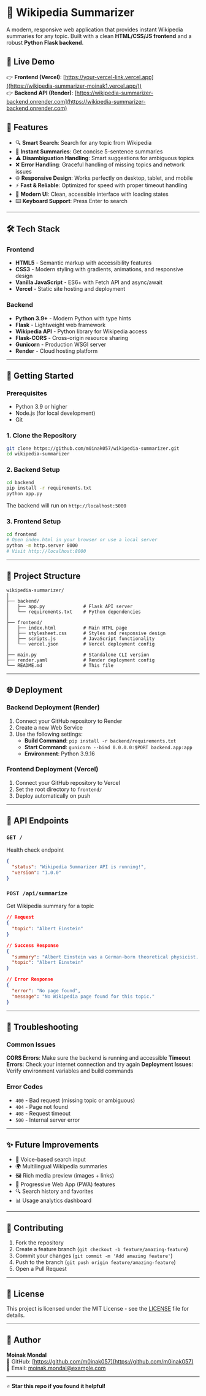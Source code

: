 # 📄 Wikipedia Summarizer

A modern, responsive web application that provides instant Wikipedia summaries for any topic. Built with a clean **HTML/CSS/JS frontend** and a robust **Python Flask backend**.

## 🔗 Live Demo

👉 **Frontend (Vercel)**: [https://your-vercel-link.vercel.app]((https://wikipedia-summarizer-moinak1.vercel.app/))  
👉 **Backend API (Render)**: [https://wikipedia-summarizer-backend.onrender.com](https://wikipedia-summarizer-backend.onrender.com)

## 🧠 Features

* 🔍 **Smart Search**: Search for any topic from Wikipedia
* 📄 **Instant Summaries**: Get concise 5-sentence summaries
* ⚠️ **Disambiguation Handling**: Smart suggestions for ambiguous topics
* ❌ **Error Handling**: Graceful handling of missing topics and network issues
* 🌐 **Responsive Design**: Works perfectly on desktop, tablet, and mobile
* ⚡ **Fast & Reliable**: Optimized for speed with proper timeout handling
* 🎨 **Modern UI**: Clean, accessible interface with loading states
* ⌨️ **Keyboard Support**: Press Enter to search

---

## 🛠️ Tech Stack

### Frontend
* **HTML5** - Semantic markup with accessibility features
* **CSS3** - Modern styling with gradients, animations, and responsive design
* **Vanilla JavaScript** - ES6+ with Fetch API and async/await
* **Vercel** - Static site hosting and deployment

### Backend
* **Python 3.9+** - Modern Python with type hints
* **Flask** - Lightweight web framework
* **Wikipedia API** - Python library for Wikipedia access
* **Flask-CORS** - Cross-origin resource sharing
* **Gunicorn** - Production WSGI server
* **Render** - Cloud hosting platform

---

## 🚀 Getting Started

### Prerequisites
* Python 3.9 or higher
* Node.js (for local development)
* Git

### 1. Clone the Repository
```bash
git clone https://github.com/m0inak057/wikipedia-summarizer.git
cd wikipedia-summarizer
```

### 2. Backend Setup
```bash
cd backend
pip install -r requirements.txt
python app.py
```
The backend will run on `http://localhost:5000`

### 3. Frontend Setup
```bash
cd frontend
# Open index.html in your browser or use a local server
python -m http.server 8000
# Visit http://localhost:8000
```

---

## 📁 Project Structure

```
wikipedia-summarizer/
│
├── backend/
│   ├── app.py              # Flask API server
│   └── requirements.txt    # Python dependencies
│
├── frontend/
│   ├── index.html          # Main HTML page
│   ├── stylesheet.css      # Styles and responsive design
│   ├── scripts.js          # JavaScript functionality
│   └── vercel.json         # Vercel deployment config
│
├── main.py                 # Standalone CLI version
├── render.yaml             # Render deployment config
└── README.md               # This file
```

---

## 🌐 Deployment

### Backend Deployment (Render)
1. Connect your GitHub repository to Render
2. Create a new Web Service
3. Use the following settings:
   - **Build Command**: `pip install -r backend/requirements.txt`
   - **Start Command**: `gunicorn --bind 0.0.0.0:$PORT backend.app:app`
   - **Environment**: Python 3.9.16

### Frontend Deployment (Vercel)
1. Connect your GitHub repository to Vercel
2. Set the root directory to `frontend/`
3. Deploy automatically on push

---

## 🔧 API Endpoints

### `GET /`
Health check endpoint
```json
{
  "status": "Wikipedia Summarizer API is running!",
  "version": "1.0.0"
}
```

### `POST /api/summarize`
Get Wikipedia summary for a topic
```json
// Request
{
  "topic": "Albert Einstein"
}

// Success Response
{
  "summary": "Albert Einstein was a German-born theoretical physicist...",
  "topic": "Albert Einstein"
}

// Error Response
{
  "error": "No page found",
  "message": "No Wikipedia page found for this topic."
}
```

---

## 🐛 Troubleshooting

### Common Issues

**CORS Errors**: Make sure the backend is running and accessible
**Timeout Errors**: Check your internet connection and try again
**Deployment Issues**: Verify environment variables and build commands

### Error Codes
* `400` - Bad request (missing topic or ambiguous)
* `404` - Page not found
* `408` - Request timeout
* `500` - Internal server error

---

## ✨ Future Improvements

* 🎤 Voice-based search input
* 🌍 Multilingual Wikipedia summaries
* 🖼️ Rich media preview (images + links)
* 📱 Progressive Web App (PWA) features
* 🔍 Search history and favorites
* 📊 Usage analytics dashboard

---

## 🤝 Contributing

1. Fork the repository
2. Create a feature branch (`git checkout -b feature/amazing-feature`)
3. Commit your changes (`git commit -m 'Add amazing feature'`)
4. Push to the branch (`git push origin feature/amazing-feature`)
5. Open a Pull Request

---

## 📄 License

This project is licensed under the MIT License - see the [LICENSE](LICENSE) file for details.

---

## 🙌 Author

**Moinak Mondal**  
🔗 GitHub: [https://github.com/m0inak057](https://github.com/m0inak057)  
📧 Email: moinak.mondal@example.com

---

⭐ **Star this repo if you found it helpful!**
